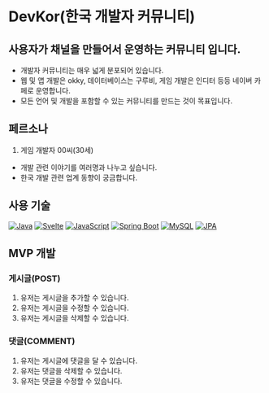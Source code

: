 # DevKor(한국 개발자 커뮤니티)

## 사용자가 채널을 만들어서 운영하는 커뮤니티 입니다.
* 개발자 커뮤니티는 매우 넓게 분포되어 있습니다.
* 웹 및 앱 개발은 okky, 데이터베이스는 구루비, 게임 개발은 인디터 등등 네이버 카페로 운영합니다.<br>
* 모든 언어 및 개발을 포함할 수 있는 커뮤니티를 만드는 것이 목표입니다.

## 페르소나

1. 게임 개발자 00씨(30세)

* 개발 관련 이야기를 여러명과 나누고 싶습니다.
* 한국 개발 관련 업계 동향이 궁금합니다.


## 사용 기술
[![Java](https://img.shields.io/badge/Java-007396?style=flat&logo=java&logoColor=white)](https://www.java.com/)
[![Svelte](https://img.shields.io/badge/Svelte-FF3E00?style=flat&logo=svelte&logoColor=white)](https://svelte.dev/)
[![JavaScript](https://img.shields.io/badge/JavaScript-F7DF1E?style=flat&logo=javascript&logoColor=black)](https://developer.mozilla.org/en-US/docs/Web/JavaScript)
[![Spring Boot](https://img.shields.io/badge/Spring_Boot-6DB33F?style=flat&logo=spring-boot)](https://spring.io/projects/spring-boot)
[![MySQL](https://img.shields.io/badge/MySQL-4479A1?style=flat&logo=mysql&logoColor=white)](https://www.mysql.com/)
[![JPA](https://img.shields.io/badge/JPA-0095D5?style=flat&logo=jpa&logoColor=white)](https://www.oracle.com/java/technologies/enterprise-javabeans.html)

## MVP 개발

### 게시글(POST)
1. 유저는 게시글을 추가할 수 있습니다.
2. 유저는 게시글을 수정할 수 있습니다.
3. 유저는 게시글을 삭제할 수 있습니다.

### 댓글(COMMENT)
1. 유저는 게시글에 댓글을 달 수 있습니다.
2. 유저는 댓글을 삭제할 수 있습니다.
3. 유저는 댓글을 수정할 수 있습니다.
